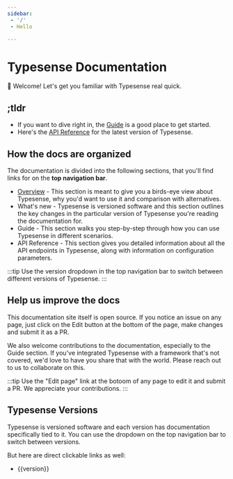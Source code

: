 ```yaml
---
sidebar:
 - '/'
 - Hello

---
```


# Typesense Documentation

👋 Welcome! Let's get you familiar with Typesense real quick.

## ;tldr

- If you want to dive right in, the [Guide](./guide) is a good place to get started.
- Here's the [API Reference](./api) for the latest version of Typesense.

## How the docs are organized

The documentation is divided into the following sections, that you'll find links for on the **top navigation bar**.

- [Overview](./overview/what-is-typesense.md) - This section is meant to give you a birds-eye view about Typesense, why you'd want to use it and comparison with alternatives.
- <RouterLink :to="`${$site.themeConfig.typesenseLatestVersion}/`">What's new</RouterLink> - Typesense is versioned software and this section outlines the key changes in the particular version of Typesense you're reading the documentation for.
- <RouterLink :to="`${$site.themeConfig.typesenseLatestVersion}/guide`">Guide</RouterLink> - This section walks you step-by-step through how you can use Typesense in different scenarios.
- <RouterLink :to="`${$site.themeConfig.typesenseLatestVersion}/api`">API Reference</RouterLink> - This section gives you detailed information about all the API endpoints in Typesense, along with information on configuration parameters.

:::tip
Use the version dropdown in the top navigation bar to switch between different versions of Typesense.
:::

## Help us improve the docs

This documentation site itself is open source. If you notice an issue on any page, just click on the Edit button at the bottom of the page, make changes and submit it as a PR. 

We also welcome contributions to the documentation, especially to the Guide section. If you've integrated Typesense with a framework that's not covered, we'd love to have you share that with the world. 
Please reach out to us to collaborate on this.

:::tip
Use the "Edit page" link at the botoom of any page to edit it and submit a PR. We appreciate your contributions.
:::

## Typesense Versions

Typesense is versioned software and each version has documentation specifically tied to it. You can use the dropdown on the top navigation bar to switch between versions.

But here are direct clickable links as well:

<ul>
  <li v-for="version in $site.themeConfig.typesenseVersions">
    <RouterLink :to="version"> {{version}} </RouterLink>
  </li>
</ul>
